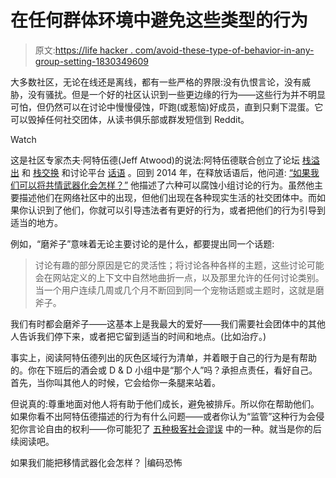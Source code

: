 # 在任何群体环境中避免这些类型的行为

> 原文:[https://life hacker . com/avoid-these-type-of-behavior-in-any-group-setting-1830349609](https://lifehacker.com/avoid-these-types-of-behavior-in-any-group-setting-1830349609)

大多数社区，无论在线还是离线，都有一些严格的界限:没有仇恨言论，没有威胁，没有骚扰。但是一个好的社区认识到一些更边缘的行为——这些行为并不明显可怕，但仍然可以在讨论中慢慢侵蚀，吓跑(或惹恼)好成员，直到只剩下混蛋。它可以毁掉任何社交团体，从读书俱乐部或群发短信到 Reddit。

Watch

这是社区专家杰夫·阿特伍德(Jeff Atwood)的说法:阿特伍德联合创立了论坛 [栈溢出](https://stackoverflow.com/) 和 [栈交换](https://stackexchange.com/) 和讨论平台 [话语](https://www.discourse.org/) 。回到 2014 年，在释放话语后，他问道: [“如果我们可以将共情武器化会怎样？”](https://blog.codinghorror.com/what-if-we-could-weaponize-empathy/) 他描述了六种可以腐蚀小组讨论的行为。虽然他主要描述他们在网络社区中的出现，但他们出现在各种现实生活的社交团体中。而如果你认识到了他们，你就可以引导违法者有更好的行为，或者把他们的行为引导到适当的地方。

例如，“磨斧子”意味着无论主要讨论的是什么，都要提出同一个话题:

> 讨论有趣的部分原因是它的灵活性；将讨论各种各样的主题，这些讨论可能会在网站定义的上下文中自然地曲折一点，以及那里允许的任何讨论类别。当一个用户连续几周或几个月不断回到同一个宠物话题或主题时，这就是磨斧子。

我们有时都会磨斧子——这基本上是我最大的爱好——我们需要社会团体中的其他人告诉我们停下来，或者把它留到适当的时间和地点。(比如治疗。)

事实上，阅读阿特伍德列出的灰色区域行为清单，并着眼于自己的行为是有帮助的。你在下班后的酒会或 D & D 小组中是“那个人”吗？承担点责任，看好自己。首先，当你叫其他人的时候，它会给你一条腿来站着。

但说真的:尊重地面对他人将有助于他们成长，避免被排斥。所以你在帮助他们。如果你看不出阿特伍德描述的行为有什么问题——或者你认为“监管”这种行为会侵犯你言论自由的权利——你可能犯了 [五种极客社会谬误](http://www.plausiblydeniable.com/opinion/gsf.html) 中的一种。就当是你的后续阅读吧。

如果我们能把移情武器化会怎样？ |编码恐怖